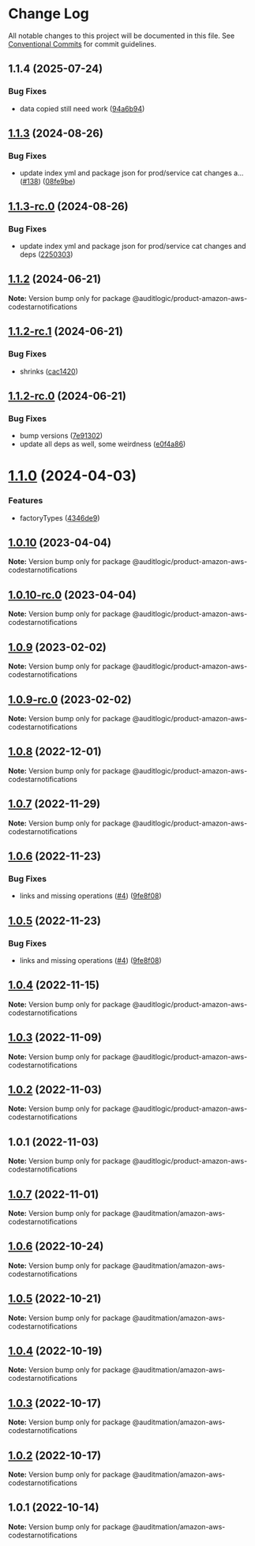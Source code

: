# Change Log

All notable changes to this project will be documented in this file.
See [Conventional Commits](https://conventionalcommits.org) for commit guidelines.

## 1.1.4 (2025-07-24)


### Bug Fixes

* data copied still need work ([94a6b94](https://github.com/zerobias-org/product/commit/94a6b942fb0516367548599d739529536132755a))





## [1.1.3](https://github.com/auditlogic/product/compare/@auditlogic/product-amazon-aws-codestarnotifications@1.1.2...@auditlogic/product-amazon-aws-codestarnotifications@1.1.3) (2024-08-26)


### Bug Fixes

* update index yml and package json for prod/service cat changes a… ([#138](https://github.com/auditlogic/product/issues/138)) ([08fe9be](https://github.com/auditlogic/product/commit/08fe9beb1c8457462a19bc69caa02e6212d97e1a))





## [1.1.3-rc.0](https://github.com/auditlogic/product/compare/@auditlogic/product-amazon-aws-codestarnotifications@1.1.2...@auditlogic/product-amazon-aws-codestarnotifications@1.1.3-rc.0) (2024-08-26)


### Bug Fixes

* update index yml and package json for prod/service cat changes and deps ([2250303](https://github.com/auditlogic/product/commit/225030363a363608240135b7ebed386b28f01e4b))





## [1.1.2](https://github.com/auditlogic/product/compare/@auditlogic/product-amazon-aws-codestarnotifications@1.1.2-rc.1...@auditlogic/product-amazon-aws-codestarnotifications@1.1.2) (2024-06-21)

**Note:** Version bump only for package @auditlogic/product-amazon-aws-codestarnotifications





## [1.1.2-rc.1](https://github.com/auditlogic/product/compare/@auditlogic/product-amazon-aws-codestarnotifications@1.1.2-rc.0...@auditlogic/product-amazon-aws-codestarnotifications@1.1.2-rc.1) (2024-06-21)


### Bug Fixes

* shrinks ([cac1420](https://github.com/auditlogic/product/commit/cac14200fefcd8183ab69fe89a47bd3f70f563e9))





## [1.1.2-rc.0](https://github.com/auditlogic/product/compare/@auditlogic/product-amazon-aws-codestarnotifications@1.1.0...@auditlogic/product-amazon-aws-codestarnotifications@1.1.2-rc.0) (2024-06-21)


### Bug Fixes

* bump versions ([7e91302](https://github.com/auditlogic/product/commit/7e913023b8b312150ed7762c32fbbe616be71de5))
* update all deps as well, some weirdness ([e0f4a86](https://github.com/auditlogic/product/commit/e0f4a864714e2d3de6bbf3da014d5312fe53be2f))





# [1.1.0](https://github.com/auditlogic/product/compare/@auditlogic/product-amazon-aws-codestarnotifications@1.0.10...@auditlogic/product-amazon-aws-codestarnotifications@1.1.0) (2024-04-03)


### Features

* factoryTypes ([4346de9](https://github.com/auditlogic/product/commit/4346de92693aee892fccf725338ffc7b80ab182b))





## [1.0.10](https://github.com/auditlogic/product/compare/@auditlogic/product-amazon-aws-codestarnotifications@1.0.9...@auditlogic/product-amazon-aws-codestarnotifications@1.0.10) (2023-04-04)

**Note:** Version bump only for package @auditlogic/product-amazon-aws-codestarnotifications





## [1.0.10-rc.0](https://github.com/auditlogic/product/compare/@auditlogic/product-amazon-aws-codestarnotifications@1.0.9...@auditlogic/product-amazon-aws-codestarnotifications@1.0.10-rc.0) (2023-04-04)

**Note:** Version bump only for package @auditlogic/product-amazon-aws-codestarnotifications





## [1.0.9](https://github.com/auditlogic/product/compare/@auditlogic/product-amazon-aws-codestarnotifications@1.0.8...@auditlogic/product-amazon-aws-codestarnotifications@1.0.9) (2023-02-02)

**Note:** Version bump only for package @auditlogic/product-amazon-aws-codestarnotifications





## [1.0.9-rc.0](https://github.com/auditlogic/product/compare/@auditlogic/product-amazon-aws-codestarnotifications@1.0.8...@auditlogic/product-amazon-aws-codestarnotifications@1.0.9-rc.0) (2023-02-02)

**Note:** Version bump only for package @auditlogic/product-amazon-aws-codestarnotifications





## [1.0.8](https://github.com/auditlogic/product/compare/@auditlogic/product-amazon-aws-codestarnotifications@1.0.7...@auditlogic/product-amazon-aws-codestarnotifications@1.0.8) (2022-12-01)

**Note:** Version bump only for package @auditlogic/product-amazon-aws-codestarnotifications





## [1.0.7](https://github.com/auditlogic/product/compare/@auditlogic/product-amazon-aws-codestarnotifications@1.0.6...@auditlogic/product-amazon-aws-codestarnotifications@1.0.7) (2022-11-29)

**Note:** Version bump only for package @auditlogic/product-amazon-aws-codestarnotifications





## [1.0.6](https://github.com/auditlogic/product/compare/@auditlogic/product-amazon-aws-codestarnotifications@1.0.4...@auditlogic/product-amazon-aws-codestarnotifications@1.0.6) (2022-11-23)


### Bug Fixes

* links and missing operations ([#4](https://github.com/auditlogic/product/issues/4)) ([9fe8f08](https://github.com/auditlogic/product/commit/9fe8f08fe7c57fdb79f991ac35bd6ac2e7dcad38))





## [1.0.5](https://github.com/auditlogic/product/compare/@auditlogic/product-amazon-aws-codestarnotifications@1.0.4...@auditlogic/product-amazon-aws-codestarnotifications@1.0.5) (2022-11-23)


### Bug Fixes

* links and missing operations ([#4](https://github.com/auditlogic/product/issues/4)) ([9fe8f08](https://github.com/auditlogic/product/commit/9fe8f08fe7c57fdb79f991ac35bd6ac2e7dcad38))





## [1.0.4](https://github.com/auditlogic/product/compare/@auditlogic/product-amazon-aws-codestarnotifications@1.0.3...@auditlogic/product-amazon-aws-codestarnotifications@1.0.4) (2022-11-15)

**Note:** Version bump only for package @auditlogic/product-amazon-aws-codestarnotifications





## [1.0.3](https://github.com/auditlogic/product/compare/@auditlogic/product-amazon-aws-codestarnotifications@1.0.2...@auditlogic/product-amazon-aws-codestarnotifications@1.0.3) (2022-11-09)

**Note:** Version bump only for package @auditlogic/product-amazon-aws-codestarnotifications





## [1.0.2](https://github.com/auditlogic/product/compare/@auditlogic/product-amazon-aws-codestarnotifications@1.0.1...@auditlogic/product-amazon-aws-codestarnotifications@1.0.2) (2022-11-03)

**Note:** Version bump only for package @auditlogic/product-amazon-aws-codestarnotifications





## 1.0.1 (2022-11-03)

**Note:** Version bump only for package @auditlogic/product-amazon-aws-codestarnotifications





## [1.0.7](https://github.com/auditmation/store-content/compare/@auditmation/amazon-aws-codestarnotifications@1.0.6...@auditmation/amazon-aws-codestarnotifications@1.0.7) (2022-11-01)

**Note:** Version bump only for package @auditmation/amazon-aws-codestarnotifications





## [1.0.6](https://github.com/auditmation/store-content/compare/@auditmation/amazon-aws-codestarnotifications@1.0.5...@auditmation/amazon-aws-codestarnotifications@1.0.6) (2022-10-24)

**Note:** Version bump only for package @auditmation/amazon-aws-codestarnotifications





## [1.0.5](https://github.com/auditmation/store-content/compare/@auditmation/amazon-aws-codestarnotifications@1.0.4...@auditmation/amazon-aws-codestarnotifications@1.0.5) (2022-10-21)

**Note:** Version bump only for package @auditmation/amazon-aws-codestarnotifications





## [1.0.4](https://github.com/auditmation/store-content/compare/@auditmation/amazon-aws-codestarnotifications@1.0.3...@auditmation/amazon-aws-codestarnotifications@1.0.4) (2022-10-19)

**Note:** Version bump only for package @auditmation/amazon-aws-codestarnotifications





## [1.0.3](https://github.com/auditmation/store-content/compare/@auditmation/amazon-aws-codestarnotifications@1.0.2...@auditmation/amazon-aws-codestarnotifications@1.0.3) (2022-10-17)

**Note:** Version bump only for package @auditmation/amazon-aws-codestarnotifications





## [1.0.2](https://github.com/auditmation/store-content/compare/@auditmation/amazon-aws-codestarnotifications@1.0.1...@auditmation/amazon-aws-codestarnotifications@1.0.2) (2022-10-17)

**Note:** Version bump only for package @auditmation/amazon-aws-codestarnotifications





## 1.0.1 (2022-10-14)

**Note:** Version bump only for package @auditmation/amazon-aws-codestarnotifications

